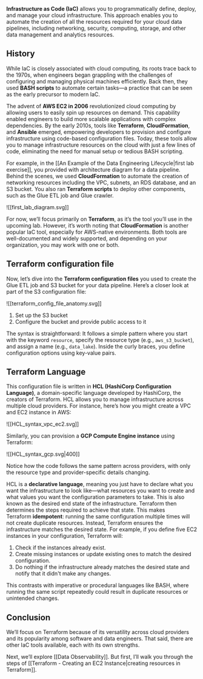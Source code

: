 **Infrastructure as Code (IaC)** allows you to programmatically define, deploy, and manage your cloud infrastructure. This approach enables you to automate the creation of all the resources required for your cloud data pipelines, including networking, security, computing, storage, and other data management and analytics resources. 

## History

While IaC is closely associated with cloud computing, its roots trace back to the 1970s, when engineers began grappling with the challenges of configuring and managing physical machines efficiently. Back then, they used **BASH scripts** to automate certain tasks—a practice that can be seen as the early precursor to modern IaC.

The advent of **AWS EC2 in 2006** revolutionized cloud computing by allowing users to easily spin up resources on demand. This capability enabled engineers to build more scalable applications with complex dependencies. By the early 2010s, tools like **Terraform**, **CloudFormation**, and **Ansible** emerged, empowering developers to provision and configure infrastructure using code-based configuration files. Today, these tools allow you to manage infrastructure resources on the cloud with just a few lines of code, eliminating the need for manual setup or tedious BASH scripting.

For example, in the [[An Example of the Data Engineering Lifecycle|first lab exercise]], you provided with architecture diagram for a data pipeline. Behind the scenes, we used **CloudFormation** to automate the creation of networking resources including the VPC, subnets, an RDS database, and an S3 bucket. You also ran **Terraform scripts** to deploy other components, such as the Glue ETL job and Glue crawler.

![[first_lab_diagram.svg]]

For now, we’ll focus primarily on **Terraform**, as it’s the tool you’ll use in the upcoming lab. However, it’s worth noting that **CloudFormation** is another popular IaC tool, especially for AWS-native environments. Both tools are well-documented and widely supported, and depending on your organization, you may work with one or both.

## Terraform configuration file

Now, let’s dive into the **Terraform configuration files** you used to create the Glue ETL job and S3 bucket for your data pipeline. Here’s a closer look at part of the S3 configuration file:

![[terraform_config_file_anatomy.svg]]

1. Set up the S3 bucket
2. Configure the bucket and provide public access to it

The syntax is straightforward: It follows a simple pattern where you start with the keyword `resource`, specify the resource type (e.g., `aws_s3_bucket`), and assign a name (e.g., `data_lake`). Inside the curly braces, you define configuration options using key-value pairs.

## Terraform Language

This configuration file is written in **HCL (HashiCorp Configuration Language)**, a domain-specific language developed by HashiCorp, the creators of Terraform. HCL allows you to manage infrastructure across multiple cloud providers. For instance, here’s how you might create a VPC and EC2 instance in AWS:

![[HCL_syntax_vpc_ec2.svg]]
 
Similarly, you can provision a **GCP Compute Engine instance** using Terraform:

![[HCL_syntax_gcp.svg|400]]
 
Notice how the code follows the same pattern across providers, with only the resource type and provider-specific details changing.

HCL is a **declarative language**, meaning you just have to declare what you want the infrastructure to look like—what resources you want to create and what values you want the configuration parameters to take. This is also known as the desired end state of the infrastructure. Terraform then determines the steps required to achieve that state. This makes Terraform **idempotent**: running the same configuration multiple times will not create duplicate resources. Instead, Terraform ensures the infrastructure matches the desired state. For example, if you define five EC2 instances in your configuration, Terraform will:

1. Check if the instances already exist.
2. Create missing instances or update existing ones to match the desired configuration.
3. Do nothing if the infrastructure already matches the desired state and notify that it didn't make any changes. 

This contrasts with imperative or procedural languages like BASH, where running the same script repeatedly could result in duplicate resources or unintended changes.

## Conclusion

We’ll focus on Terraform because of its versatility across cloud providers and its popularity among software and data engineers. That said, there are other IaC tools available, each with its own strengths.

Next, we’ll explore [[Data Observability]]. But first, I’ll walk you through the steps of [[Terraform - Creating an EC2 Instance|creating resources in Terraform]].